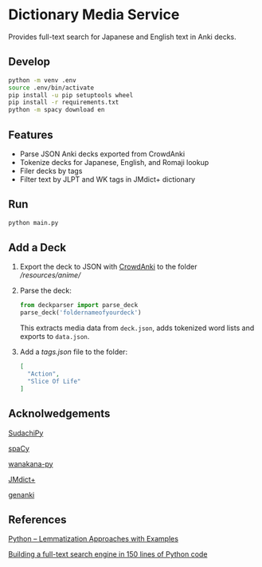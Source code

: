 # Dictionary Media Service

Provides full-text search for Japanese and English text in Anki decks.

## Develop

```bash
python -m venv .env
source .env/bin/activate
pip install -u pip setuptools wheel
pip install -r requirements.txt
python -m spacy download en
```

## Features

- Parse JSON Anki decks exported from CrowdAnki
- Tokenize decks for Japanese, English, and Romaji lookup
- Filer decks by tags
- Filter text by JLPT and WK tags in JMdict+ dictionary

## Run

```bash
python main.py
```

## Add a Deck

1. Export the deck to JSON with [CrowdAnki](https://ankiweb.net/shared/info/1788670778) to the folder */resources/anime/*
2. Parse the deck:

    ```python
    from deckparser import parse_deck 
    parse_deck('foldernameofyourdeck')
    ```
    This extracts media data from `deck.json`, adds tokenized word lists and exports to `data.json`.
    
3. Add a *tags.json* file to the folder:

    ```json
    [
      "Action", 
      "Slice Of Life"
    ]
    ```
    
## Acknolwedgements

[SudachiPy](https://github.com/WorksApplications/SudachiPy)

[spaCy](https://github.com/explosion/spaCy)

[wanakana-py](https://github.com/Starwort/wanakana-py)

[JMdict+](https://community.wanikani.com/t/yomichan-and-wanikanijlpt-tags/37535/14)

[genanki](https://github.com/kerrickstaley/genanki)

## References

[Python – Lemmatization Approaches with Examples](https://www.geeksforgeeks.org/python-lemmatization-approaches-with-examples/)

[Building a full-text search engine in 150 lines of Python code](https://bart.degoe.de/building-a-full-text-search-engine-150-lines-of-code/)
